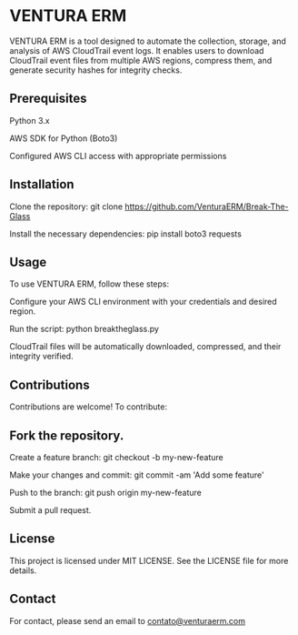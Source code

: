 # VENTURA ERM
VENTURA ERM is a tool designed to automate the collection, storage, and analysis of AWS CloudTrail event logs. It enables users to download CloudTrail event files from multiple AWS regions, compress them, and generate security hashes for integrity checks.

## Prerequisites
Python 3.x

AWS SDK for Python (Boto3)

Configured AWS CLI access with appropriate permissions


## Installation
Clone the repository: git clone https://github.com/VenturaERM/Break-The-Glass

Install the necessary dependencies: pip install boto3 requests

## Usage
To use VENTURA ERM, follow these steps:

Configure your AWS CLI environment with your credentials and desired region.

Run the script: python breaktheglass.py

CloudTrail files will be automatically downloaded, compressed, and their integrity verified.

## Contributions
Contributions are welcome! To contribute:

## Fork the repository.
Create a feature branch: git checkout -b my-new-feature

Make your changes and commit: git commit -am 'Add some feature'

Push to the branch: git push origin my-new-feature

Submit a pull request.

## License
This project is licensed under MIT LICENSE. 
See the LICENSE file for more details.

## Contact
For contact, please send an email to contato@venturaerm.com
